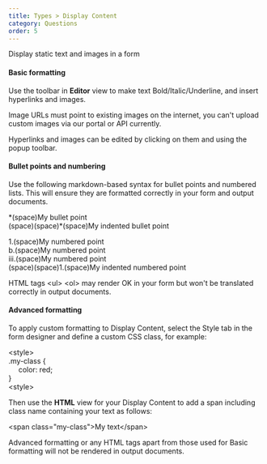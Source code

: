 ```yaml
---
title: Types > Display Content
category: Questions
order: 5
---
```


Display static text and images in a form

#### Basic formatting

Use the toolbar in **Editor** view to make text Bold/Italic/Underline, and insert hyperlinks and images.

Image URLs must point to existing images on the internet, you can't upload custom images via our portal or API currently.

Hyperlinks and images can be edited by clicking on them and using the popup toolbar.

#### Bullet points and numbering

Use the following markdown-based syntax for bullet points and numbered lists. This will ensure they are formatted correctly in your form and output documents. 

\*(space)My bullet point  
(space)(space)\*(space)My indented bullet point  

1.(space)My numbered point  
b.(space)My numbered point  
iii.(space)My numbered point  
(space)(space)1.(space)My indented numbered point

HTML tags &lt;ul&gt; &lt;ol&gt; may render OK in your form but won't be translated correctly in output documents.

#### Advanced formatting

To apply custom formatting to Display Content, select the Style tab in the form designer and define a custom CSS class, for example:

&lt;style&gt;  
.my-class {  
&nbsp;&nbsp;&nbsp;&nbsp;&nbsp;color: red;  
}  
&lt;style&gt;

Then use the **HTML** view for your Display Content to add a span including class name containing your text as follows:

&lt;span class=&quot;my-class&quot;&gt;My text&lt;/span&gt;


Advanced formatting or any HTML tags apart from those used for Basic formatting will not be rendered in output documents.